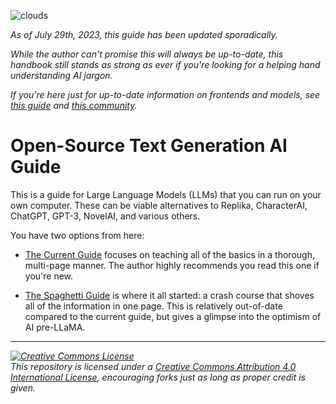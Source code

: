 ![clouds](https://user-images.githubusercontent.com/55674863/233225413-72efd34a-1cfa-4f49-b100-01d6c40287ec.jpg)

*As of July 29th, 2023, this guide has been updated sporadically.*

*While the author can't promise this will always be up-to-date, this handbook still stands as strong as ever if you're looking for a helping hand understanding AI jargon.*

*If you're here just for up-to-date information on frontends and models, see [this guide](https://github.com/underlines/awesome-marketing-datascience/blob/master/README.md) and [this community](https://old.reddit.com/r/LocalLLaMA/).*

# Open-Source Text Generation AI Guide

This is a guide for Large Language Models (LLMs) that you can run on your own computer. These can be viable alternatives to Replika, CharacterAI, ChatGPT, GPT-3, NovelAI, and various others.

You have two options from here:

- [The Current Guide](https://github.com/Crataco/ai-guide/blob/main/guide/table-of-contents.md) focuses on teaching all of the basics in a thorough, multi-page manner. The author highly recommends you read this one if you're new.
 
- [The Spaghetti Guide](https://github.com/Crataco/ai-guide/blob/main/guide/original.md) is where it all started: a crash course that shoves all of the information in one page. This is relatively out-of-date compared to the current guide, but gives a glimpse into the optimism of AI pre-LLaMA.

* * *

_<a rel="license" href="http://creativecommons.org/licenses/by/4.0/"><img alt="Creative Commons License" style="border-width:0" src="https://i.creativecommons.org/l/by/4.0/88x31.png" /></a><br />This repository is licensed under a <a rel="license" href="http://creativecommons.org/licenses/by/4.0/">Creative Commons Attribution 4.0 International License</a>, encouraging forks just as long as proper credit is given._
